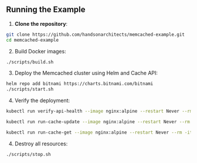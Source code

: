 ## Running the Example

1. **Clone the repository**:

```bash
git clone https://github.com/handsonarchitects/memcached-example.git
cd memcached-example
```

2. Build Docker images:

```bash
./scripts/build.sh
```

3. Deploy the Memcached cluster using Helm and Cache API:

```bash
helm repo add bitnami https://charts.bitnami.com/bitnami
./scripts/start.sh
```

4. Verify the deployment:

```bash
kubectl run verify-api-health --image nginx:alpine --restart Never --rm -it --command -- curl memcached-api:8000/health

kubectl run run-cache-update --image nginx:alpine --restart Never --rm -it --command -- curl -X POST -H "Content-Type: application/json" -d '{"key": "my-key", "value": "my-value"}' memcached-api:8000/items/

kubectl run run-cache-get --image nginx:alpine --restart Never --rm -it --command -- curl memcached-api:8000/items/my-key
```

4. Destroy all resources:

```bash
./scripts/stop.sh
```

